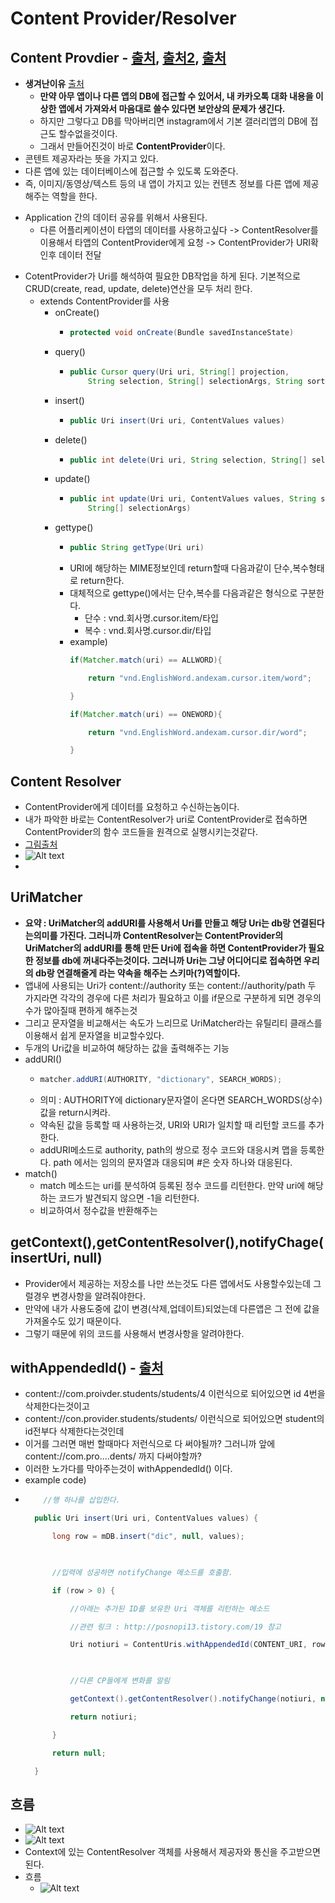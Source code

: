 Content Provider/Resolver
===

Content Provdier - [출처](https://blog.naver.com/PostView.nhn?blogId=qbxlvnf11&logNo=221420601185&redirect=Dlog&widgetTypeCall=true&directAccess=false), [출처2](https://galid1.tistory.com/28), [출처](https://gakari.tistory.com/entry/%EC%95%88%EB%93%9C%EB%A1%9C%EC%9D%B4%EB%93%9C-Content-Provider-%EC%BD%98%ED%85%90%ED%8A%B8-%ED%94%84%EB%A1%9C%EB%B0%94%EC%9D%B4%EB%8D%94)
---
* **생겨난이유** [출처](https://salix97.tistory.com/11)
  * **만약 아무 앱이나 다른 앱의 DB에 접근할 수 있어서, 내 카카오톡 대화 내용을 이상한 앱에서 가져와서 마음대로 쓸수 있다면 보안상의 문제가 생긴다.**
  * 하지만 그렇다고 DB를 막아버리면 instagram에서 기본 갤러리앱의 DB에 접근도 할수없을것이다.
  * 그래서 만들어진것이 바로 **ContentProvider**이다.
* 콘텐트 제공자라는 뜻을 가지고 있다.
* 다른 앱에 있는 데이터베이스에 접근할 수 있도록 도와준다.
* 즉, 이미지/동영상/텍스트 등의 내 앱이 가지고 있는 컨텐츠 정보를 다른 앱에 제공해주는 역할을 한다.
+ Application 간의 데이터 공유를 위해서 사용된다.
  + 다른 어플리케이션이 타앱의 데이터를 사용하고싶다 -> ContentResolver를 이용해서 타앱의 ContentProvider에게 요청 -> ContentProvider가 URI확인후 데이터 전달
* CotentProvider가 Uri를 해석하여 필요한 DB작업을 하게 된다. 기본적으로 CRUD(create, read, update, delete)연산을 모두 처리 한다.
  + extends ContentProvider를 사용
    + onCreate()
      + ```java
        protected void onCreate(Bundle savedInstanceState)
        ```
    + query()
      + ```java
        public Cursor query(Uri uri, String[] projection,
            String selection, String[] selectionArgs, String sortOrder)
        ```
    + insert()
      + ```java
        public Uri insert(Uri uri, ContentValues values)
        ```
    + delete()
      + ```java
        public int delete(Uri uri, String selection, String[] selectionArgs)
        ```
    + update()
      + ```java
        public int update(Uri uri, ContentValues values, String selection,
            String[] selectionArgs)
        ```
    + gettype()
      + ```java
        public String getType(Uri uri)
        ```
      + URI에 해당하는 MIME정보인데 return할때 다음과같이 단수,복수형태로 return한다.
      + 대체적으로 gettype()에서는 단수,복수를 다음과같은 형식으로 구분한다.
        + 단수 : vnd.회사명.cursor.item/타입 
        + 복수 : vnd.회사명.cursor.dir/타입
      + example)
        ```java
        if(Matcher.match(uri) == ALLWORD){

            return "vnd.EnglishWord.andexam.cursor.item/word";

        }

        if(Matcher.match(uri) == ONEWORD){

            return "vnd.EnglishWord.andexam.cursor.dir/word";

        }
        ```        
    
Content Resolver
---
* ContentProvider에게 데이터를 요청하고 수신하는놈이다.
* 내가 파악한 바로는 ContentResolver가 uri로 ContentProvider로 접속하면 ContentProvider의 함수 코드들을 원격으로 실행시키는것같다.
* [그림출처](https://salix97.tistory.com/11)
* ![Alt text](https://img1.daumcdn.net/thumb/R1280x0/?scode=mtistory2&fname=https%3A%2F%2Fk.kakaocdn.net%2Fdn%2FWeBOC%2FbtqzYDRcorA%2FaV7EveBYKE2vvvhgNlhWv0%2Fimg.jpg)
* 


UriMatcher
---
+ **요약 : UriMatcher의 addURI를 사용해서 Uri를 만들고 해당 Uri는 db랑 연결된다는의미를 가진다. 그러니까 ContentResolver는 ContentProvider의 UriMatcher의 addURI를 통해 만든 Uri에 접속을 하면 ContentProvider가 필요한 정보를 db에 꺼내다주는것이다. 그러니까 Uri는 그냥 어디어디로 접속하면 우리의 db랑 연결해줄게 라는 약속을 해주는 스키마(?)역할이다.**
+ 앱내에 사용되는 Uri가 content://authority 또는 content://authority/path 두 가지라면 각각의 경우에 다른 처리가 필요하고 이를 if문으로 구분하게 되면 경우의 수가 많아질때 편하게 해주는것
+ 그리고 문자열을 비교해서는 속도가 느리므로 UriMatcher라는 유틸리티 클래스를 이용해서 쉽게 문자열을 비교할수있다.
+ 두개의 Uri값을 비교하여 해당하는 값을 출력해주는 기능
+ addURI()
  + ```java
    matcher.addURI(AUTHORITY, "dictionary", SEARCH_WORDS);
    ```
  + 의미 : AUTHORITY에 dictionary문자열이 온다면 SEARCH_WORDS(상수)값을 return시켜라.
  + 약속된 값을 등록할 때 사용하는것, URI와 URI가 일치할 때 리턴할 코드를 추가한다.
  + addURI메소드로 authority, path의 쌍으로 정수 코드와 대응시켜 맵을 등록한다. path 에서는 임의의 문자열과 대응되며 #은 숫자 하나와 대응된다.
+ match()
  + match 메소드는 uri를 분석하여 등록된 정수 코드를 리턴한다. 만약 uri에 해당하는 코드가 발견되지 않으면 -1을 리턴한다.
  + 비교하여서 정수값을 반환해주는

getContext(),getContentResolver(),notifyChage(insertUri, null)
---
* Provider에서 제공하는 저장소를 나만 쓰는것도 다른 앱에서도 사용할수있는데 그럴경우 변경사항을 알려줘야한다.
* 만약에 내가 사용도중에 값이 변경(삭제,업데이트)되었는데 다른앱은 그 전에 값을 가져올수도 있기 때문이다.
* 그렇기 때문에 위의 코드를 사용해서 변경사항을 알려야한다.

withAppendedId() - [출처](https://posnopi13.tistory.com/19)
---
* content://com.proivder.students/students/4 이런식으로 되어있으면 id 4번을 삭제한다는것이고
* content://con.provider.students/students/ 이런식으로 되어있으면 student의 id전부다 삭제한다는것인데
* 이거를 그러면 매번 할때마다 저런식으로 다 써야될까? 그러니까 앞에 content://com.pro....dents/ 까지 다써야할까?
* 이러한 노가다를 막아주는것이 withAppendedId() 이다. 
* example code)
* ```java
      //행 하나를 삽입한다.

    public Uri insert(Uri uri, ContentValues values) {

        long row = mDB.insert("dic", null, values);

        

        //입력에 성공하면 notifyChange 메소드를 호출함.

        if (row > 0) {

            //아래는 추가된 ID를 보유한 Uri 객체를 리턴하는 메소드

            //관련 링크 : http://posnopi13.tistory.com/19 참고

            Uri notiuri = ContentUris.withAppendedId(CONTENT_URI, row);

            

            //다른 CP들에게 변화를 알림

            getContext().getContentResolver().notifyChange(notiuri, null);

            return notiuri;

        }

        return null;

    }
  ```
흐름
---
+ ![Alt text](https://t1.daumcdn.net/cfile/tistory/013C9E4050EBE1D226)
+ ![Alt text](https://developer.android.com/guide/topics/providers/images/content-provider-tech-stack.png?hl=ko)
+ Context에 있는 ContentResolver 객체를 사용해서 제공자와 통신을 주고받으면 된다.
+ 흐름
  + ![Alt text](https://developer.android.com/guide/topics/providers/images/content-provider-interaction.png?hl=ko)
  
